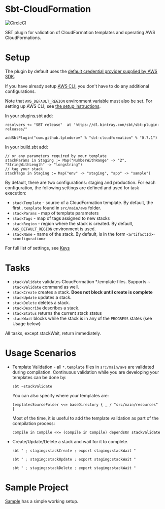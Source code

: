 Sbt-CloudFormation
==================

[![CircleCI](https://circleci.com/gh/tptodorov/sbt-cloudformation.svg?style=svg)](https://circleci.com/gh/tptodorov/sbt-cloudformation)

SBT plugin for validation of CloudFormation templates and operating AWS CloudFormations.

Setup
=====

The plugin by default uses the [default credential provider supplied by AWS SDK](http://docs.aws.amazon.com/AWSJavaSDK/latest/javadoc/com/amazonaws/auth/DefaultAWSCredentialsProviderChain.html).

If you have already setup [AWS CLI](http://aws.amazon.com/cli/), you don't have to do any additional configurations.

Note that `AWS_DEFAULT_REGION` environment variable must also be set. For setting up AWS CLI, see [the setup instructions](http://docs.aws.amazon.com/cli/latest/userguide/cli-chap-getting-started.html).

In your plugins.sbt add:
    
    resolvers += "SBT release"  at "https://dl.bintray.com/sbt/sbt-plugin-releases/"
    
    addSbtPlugin("com.github.tptodorov" % "sbt-cloudformation" % "0.7.1")

In your build.sbt add:

    // or any parameters required by your template
    stackParams in Staging := Map("NumberWithRange" -> "2", "StringWithLength" -> "longstring")
    // tag your stack
    stackTags in Staging := Map("env" -> "staging", "app" -> "sample")


By default, there are two configurations: staging and production. For each configuration, the following settings are defined and used for task execution:

 * `stackTemplate` - source of a CloudFormation template. By default, the first `.template` found in `src/main/aws` folder.
 * `stackParams` - map of template parameters  
 * `stackTags` - map of tags assigned to new stacks
 * `stackRegion` - region where the stack is created. By default, `AWS_DEFAULT_REGION` environment is used. 
 * `stackName` - name of the stack. By default, is in the form `<artifactId>-<configuration>`
  
For full list of settings, see [Keys](https://github.com/tptodorov/sbt-cloudformation/blob/master/src/main/scala/com/github/tptodorov/sbt/cloudformation/CloudFormation.scala)

Tasks
=====

 * `stackValidate` validates CloudFormation *.template files. Supports `~ stackValidate` command as well.
 * `stackCreate` creates a stack. **Does not block until create is complete**
 * `stackUpdate` updates a stack.
 * `stackDelete` deletes a stack.
 * `stackDescribe` describes a stack.
 * `stackStatus`  returns the current stack status
 * `stackWait` blocks while the stack is in any of the `PROGRESS` states (see Usage below)

All tasks, except stackWait, return immediately.

Usage Scenarios
=====

 * Template Validation - all `*.template` files in `src/main/aws` are validated during compilation. Continuous validation while you are developing your templates can be done by: 
   
    `sbt ~stackValidate`

    You can also specify where your templates are:
    
    `templatesSourceFolder <<= baseDirectory { _ / "src/main/resources" }`
    
    Most of the time, it is useful to add the template validation as part of the compilation process:
    
    `compile in Compile <<= (compile in Compile) dependsOn stackValidate`

 * Create/Update/Delete a stack and wait for it to complete. 
 
    `sbt " ; staging:stackCreate ; export staging:stackWait "`
    
    `sbt " ; staging:stackUpdate ; export staging:stackWait "`
    
    `sbt " ; staging:stackDelete ; export staging:stackWait "`
    
Sample Project
======

[Sample](https://github.com/tptodorov/sbt-cloudformation/tree/master/sample) has a simple working setup. 

